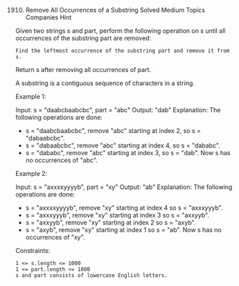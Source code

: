 1910. Remove All Occurrences of a Substring
Solved
Medium
Topics
Companies
Hint

Given two strings s and part, perform the following operation on s until all occurrences of the substring part are removed:

    Find the leftmost occurrence of the substring part and remove it from s.

Return s after removing all occurrences of part.

A substring is a contiguous sequence of characters in a string.

 

Example 1:

Input: s = "daabcbaabcbc", part = "abc"
Output: "dab"
Explanation: The following operations are done:
- s = "daabcbaabcbc", remove "abc" starting at index 2, so s = "dabaabcbc".
- s = "dabaabcbc", remove "abc" starting at index 4, so s = "dababc".
- s = "dababc", remove "abc" starting at index 3, so s = "dab".
Now s has no occurrences of "abc".

Example 2:

Input: s = "axxxxyyyyb", part = "xy"
Output: "ab"
Explanation: The following operations are done:
- s = "axxxxyyyyb", remove "xy" starting at index 4 so s = "axxxyyyb".
- s = "axxxyyyb", remove "xy" starting at index 3 so s = "axxyyb".
- s = "axxyyb", remove "xy" starting at index 2 so s = "axyb".
- s = "axyb", remove "xy" starting at index 1 so s = "ab".
Now s has no occurrences of "xy".

 

Constraints:

    1 <= s.length <= 1000
    1 <= part.length <= 1000
    s​​​​​​ and part consists of lowercase English letters.

